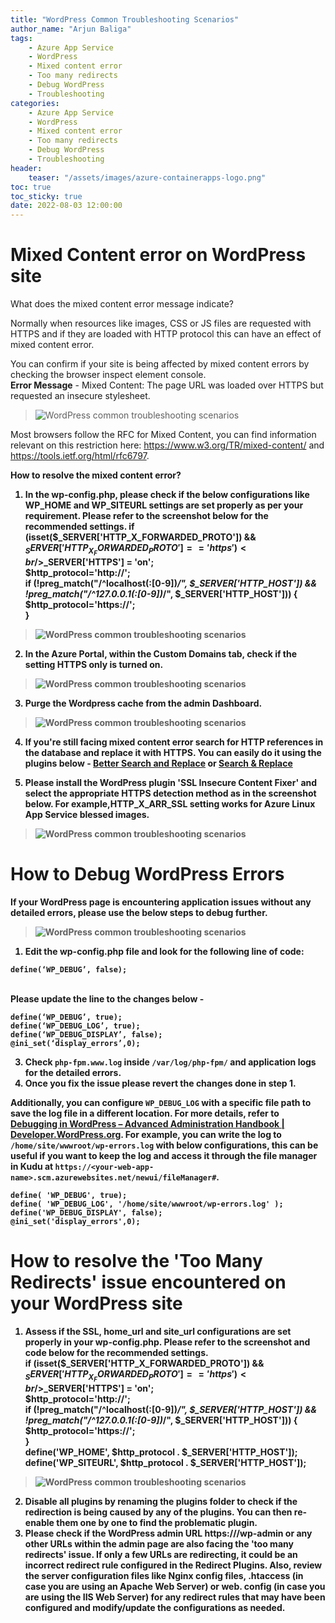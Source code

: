 ```yaml
---
title: "WordPress Common Troubleshooting Scenarios"
author_name: "Arjun Baliga"
tags:
    - Azure App Service
    - WordPress
    - Mixed content error
    - Too many redirects
    - Debug WordPress
    - Troubleshooting
categories:
    - Azure App Service
    - WordPress
    - Mixed content error
    - Too many redirects
    - Debug WordPress
    - Troubleshooting
header:
    teaser: "/assets/images/azure-containerapps-logo.png" 
toc: true
toc_sticky: true
date: 2022-08-03 12:00:00
---
```

# Mixed Content error on WordPress site 
What does the mixed content error message indicate?

Normally when resources like images, CSS or JS files are requested with HTTPS and if they are loaded with HTTP protocol this can have an effect of mixed content error. 
 
You can confirm if your site is being affected by mixed content errors by checking the browser inspect element console. 
<br/><b>Error Message</b> - 
Mixed Content: The page URL was loaded over HTTPS but requested an insecure stylesheet.
 >![WordPress common troubleshooting scenarios](/media/2022/08/mixed-content-error.png)

Most browsers follow the RFC for Mixed Content, you can find information relevant on this restriction here:
<a>https://www.w3.org/TR/mixed-content/</a> and <a>https://tools.ietf.org/html/rfc6797</a>.

<b>How to resolve the mixed content error?<b>
1. In the wp-config.php, please check if the below configurations like WP_HOME and WP_SITEURL settings are set properly as per your requirement. Please refer to the screenshot below for the recommended settings.
if (isset($_SERVER['HTTP_X_FORWARDED_PROTO']) && $_SERVER['HTTP_X_FORWARDED_PROTO'] == 'https')
<br/>$_SERVER['HTTPS'] = 'on';
<br/>$http_protocol='http://';
<br/>if (!preg_match("/^localhost(:[0-9])*/", $_SERVER['HTTP_HOST']) && !preg_match("/^127\.0\.0\.1(:[0-9])*/", $_SERVER['HTTP_HOST'])) {
<br/>	$http_protocol='https://';
<br/>}
 >![WordPress common troubleshooting scenarios](/media/2022/08/wp_home_site_url.png)

 2.	In the Azure Portal, within the Custom Domains tab, check if the setting HTTPS only is turned on. 
 >![WordPress common troubleshooting scenarios](/media/2022/08/appservice_http_only.png)

 3. Purge the Wordpress cache from the admin Dashboard. 
  >![WordPress common troubleshooting scenarios](/media/2022/08/wp_admin_clear_cache.png)
 4. If you're still facing mixed content error search for HTTP references in the database and replace it with HTTPS. You can easily do it using the plugins below -
[Better Search and Replace](https://wordpress.org/plugins/better-search-replace/) or
[Search & Replace](https://wordpress.org/plugins/search-and-replace/)

5. Please install the WordPress plugin 'SSL Insecure Content Fixer' and select the appropriate HTTPS detection method as in the screenshot below. For example,HTTP_X_ARR_SSL setting works for Azure Linux App Service blessed images. 
 >![WordPress common troubleshooting scenarios](/media/2022/08/wp_detect_http_setting.png)

# How to Debug WordPress Errors
If your WordPress page is encountering application issues without any detailed errors, please use the below steps to debug further. 
  >![WordPress common troubleshooting scenarios](/media/2022/08/wp_critical_error.png)

1.	Edit the wp-config.php file and look for the following line of code:
```
define(‘WP_DEBUG’, false);
```
<br/> Please update the line to the changes below - 
```
define(‘WP_DEBUG’, true);
define(‘WP_DEBUG_LOG’, true);
define(‘WP_DEBUG_DISPLAY’, false);
@ini_set(‘display_errors’,0);
```
3.	Check `php-fpm.www.log` inside `/var/log/php-fpm/` and application logs for the detailed errors. 
4.	Once you fix the issue please revert the changes done in step 1.

Additionally, you can configure `WP_DEBUG_LOG` with a specific file path to save the log file in a different location. For more details, refer to [Debugging in WordPress – Advanced Administration Handbook | Developer.WordPress.org](https://developer.wordpress.org/advanced-administration/debug/debug-wordpress/#wp_debug_log). For example, you can write the log to `/home/site/wwwroot/wp-errors.log` with below configurations, this can be useful if you want to keep the log and access it through the file manager in Kudu at `https://<your-web-app-name>.scm.azurewebsites.net/newui/fileManager#`.

```
define( 'WP_DEBUG', true);
define( 'WP_DEBUG_LOG', '/home/site/wwwroot/wp-errors.log' );
define('WP_DEBUG_DISPLAY', false);
@ini_set('display_errors',0);
```

# How to resolve the 'Too Many Redirects' issue encountered on your WordPress site
1.	 Assess if the SSL, home_url and site_url configurations are set properly in your wp-config.php. Please refer to the screenshot and code below for the recommended settings.
<br/>if (isset($_SERVER['HTTP_X_FORWARDED_PROTO']) && $_SERVER['HTTP_X_FORWARDED_PROTO'] == 'https')
<br/>$_SERVER['HTTPS'] = 'on';
<br/>$http_protocol='http://';
<br/>if (!preg_match("/^localhost(:[0-9])*/", $_SERVER['HTTP_HOST']) && !preg_match("/^127\.0\.0\.1(:[0-9])*/", $_SERVER['HTTP_HOST'])) {
<br/>	$http_protocol='https://';
<br/>}
<br/>define('WP_HOME', $http_protocol . $_SERVER['HTTP_HOST']);
<br/>define('WP_SITEURL', $http_protocol . $_SERVER['HTTP_HOST']);
 >![WordPress common troubleshooting scenarios](/media/2022/08/wp_home_site_url.png)
2.	Disable all plugins by renaming the plugins folder to check if the redirection is being caused by any of the plugins. You can then re-enable them one by one to find the problematic plugin.
3.	Please check if the WordPress admin URL https://<site home url>/wp-admin or any other URLs within the admin page are also facing the 'too many redirects' issue. If only a few URLs are redirecting, it could be an incorrect redirect rule configured in the Redirect Plugins. Also, review the server configuration files like Nginx config files, .htaccess (in case you are using an Apache Web Server)  or web. config (in case you are using the IIS Web Server) for any redirect rules that may have been configured and modify/update the configurations as needed. 
